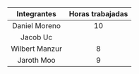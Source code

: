 | Integrantes | Horas trabajadas | 
| :-------------: | :-------------: |
| Daniel Moreno   |  10 |  
| Jacob Uc    |   |  
| Wilbert Manzur   | 8  | 
| Jaroth Moo  |  9 | 
